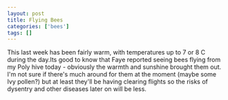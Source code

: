 ```yaml
---
layout: post
title: Flying Bees
categories: ['bees']
tags: []
---
```


This last week has been fairly warm, with temperatures up to 7 or 8 C during the day.Its good to know that Faye reported seeing bees flying from my Poly hive today - obviously the warmth and sunshine brought them out. I'm not sure if there's much around for them at the moment (maybe some Ivy pollen?) but at least they'll be having clearing flights so the risks of dysentry and other diseases later on will be less. 
